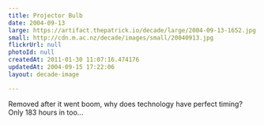 ```yaml
---
title: Projector Bulb
date: 2004-09-13
large: https://artifact.thepatrick.io/decade/large/2004-09-13-1652.jpg
small: http://cdn.m.ac.nz/decade/images/small/20040913.jpg
flickrUrl: null
photoId: null
createdAt: 2011-01-30 11:07:16.474176
updatedAt: 2004-09-15 17:22:06
layout: decade-image

---
```

Removed after it went boom, why does technology have perfect timing? Only 183 hours in too...
